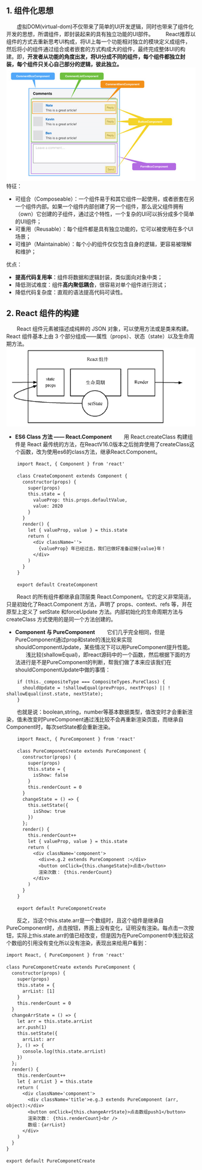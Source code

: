 ## 1. 组件化思想
&emsp;&emsp;虚拟DOM(virtual-dom)不仅带来了简单的UI开发逻辑，同时也带来了组件化开发的思想，所谓组件，即封装起来的具有独立功能的UI部件。
&emsp;&emsp;React推荐以组件的方式去重新思考UI构成，将UI上每一个功能相对独立的模块定义成组件，然后将小的组件通过组合或者嵌套的方式构成大的组件，最终完成整体UI的构建。即，**开发者从功能的角度出发，将UI分成不同的组件，每个组件都独立封装，每个组件只关心自己部分的逻辑，彼此独立。**
![](/images/图例2.png)
特征：
- 可组合（Composeable）：一个组件易于和其它组件一起使用，或者嵌套在另一个组件内部。如果一个组件内部创建了另一个组件，那么说父组件拥有（own）它创建的子组件，通过这个特性，一个复杂的UI可以拆分成多个简单的UI组件；
- 可重用（Reusable）：每个组件都是具有独立功能的，它可以被使用在多个UI场景；
- 可维护（Maintainable）：每个小的组件仅仅包含自身的逻辑，更容易被理解和维护；

优点：
- **提高代码复用率**：组件将数据和逻辑封装，类似面向对象中类；
- 降低测试难度：组件**高内聚低耦合**，很容易对单个组件进行测试；
- 降低代码复杂度：直观的语法提高代码可读性。

## 2. React 组件的构建
&emsp;&emsp;React 组件元素被描述成纯粹的 JSON 对象，可以使用方法或是类来构建。React 组件基本上由 3 个部分组成——属性（props）、状态（state）以及生命周期方法。
![](/images/图例3.png)

- **ES6 Class 方法 —— React.Component**
&emsp;&emsp;用 React.createClass 构建组件是 React 最传统的方法，在ReactV16.0版本之后抛弃使用了createClass这个函数，改为使用es6的class方法，继承React.Component。
```
    import React, { Component } from 'react'

    class CreateComponent extends Component {
      constructor(props) {
        super(props)
        this.state = {
          valueProp: this.props.defaultValue,
          value: 2020
        }
      }
      render() {
        let { valueProp, value } = this.state
        return (
          <div className=''>
            {valueProp} 年已经过去，我们已做好准备迎接{value}年！
          </div>
        )
      }
    }

    export default CreateComponent
```
&emsp;&emsp;React 的所有组件都继承自顶层类 React.Component。它的定义非常简洁，只是初始化了React.Component 方法，声明了 props、context、refs 等，并在原型上定义了 setState 和forceUpdate 方法。内部初始化的生命周期方法与 createClass 方式使用的是同一个方法创建的。
- **Component 与 PureComponent**
&emsp;&emsp;它们几乎完全相同，但是PureComponent通过prop和state的浅比较来实现shouldComponentUpdate，某些情况下可以用PureComponent提升性能。
&emsp;&emsp;浅比较(shallowEqual)，即react源码中的一个函数，然后根据下面的方法进行是不是PureComponent的判断，帮我们做了本来应该我们在shouldComponentUpdate中做的事情：
```
    if (this._compositeType === CompositeTypes.PureClass) {
      shouldUpdate = !shallowEqual(prevProps, nextProps) || ! shallowEqual(inst.state, nextState);
    }
```
&emsp;&emsp;也就是说：boolean,string，number等基本数据类型，值改变时才会重新渲染，值未改变时PureComponent通过浅比较不会再重新渲染页面，而继承自Component时，每次setState都会重新渲染。
```
    import React, { PureComponent } from 'react'

    class PureComponetCreate extends PureComponent {
      constructor(props) {
        super(props)
        this.state = {
          isShow: false
        }
        this.renderCount = 0
      }
      changeState = () => {
        this.setState({
          isShow: true
        })
      };
      render() {
        this.renderCount++
        let { valueProp, value } = this.state
        return (
          <div className='component'>
            <div>e.g.2 extends PureComponent :</div>
            <button onClick={this.changeState}>点击</button>
            渲染次数： {this.renderCount}
          </div>
        )
      }
    }

    export default PureComponetCreate
```
&emsp;&emsp;反之，当这个this.state.arr是一个数组时，且这个组件是继承自PureComponent时，点击按钮，界面上没有变化，证明没有渲染。每点击一次按钮，实际上this.state.arr的值已经改变，但是因为在PureComponent中浅比较这个数组的引用没有变化所以没有渲染，表现出来给用户看到：
```
import React, { PureComponent } from 'react'

class PureComponetCreate extends PureComponent {
  constructor(props) {
    super(props)
    this.state = {
      arrList: [1]
    }
    this.renderCount = 0
  }
  changeArrState = () => {
    let arr = this.state.arrList
    arr.push(1)
    this.setState({
      arrList: arr
    }, () => {
      console.log(this.state.arrList)
    })
  };
  render() {
    this.renderCount++
    let { arrList } = this.state
    return (
      <div className='component'>
        <div className='title'>e.g.3 extends PureComponent (arr, object):</div>
        <button onClick={this.changeArrState}>点击数组push1</button>
        渲染次数： {this.renderCount}<br />
        数组：{arrList}
      </div>
    )
  }
}

export default PureComponetCreate

```
